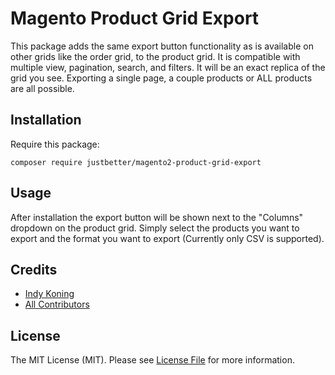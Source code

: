 # Magento Product Grid Export

This package adds the same export button functionality as is available on other grids 
like the order grid, to the product grid.
It is compatible with multiple view, pagination, search, and filters.
It will be an exact replica of the grid you see.
Exporting a single page, a couple products or ALL products are all possible.

## Installation

Require this package:

```shell
composer require justbetter/magento2-product-grid-export
```

## Usage

After installation the export button will be shown next to the "Columns" dropdown on the product grid.
Simply select the products you want to export and the format you want to export (Currently only CSV is supported).

## Credits

- [Indy Koning](https://github.com/indykoning)
- [All Contributors](../../contributors)

## License

The MIT License (MIT). Please see [License File](LICENSE) for more information.